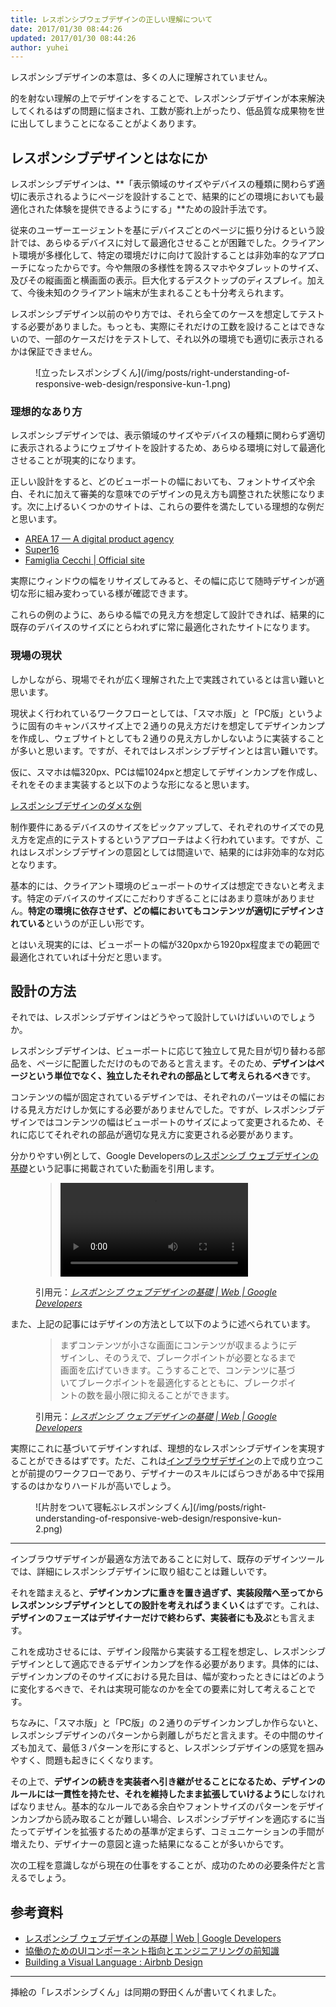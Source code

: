 ```yaml
---
title: レスポンシブウェブデザインの正しい理解について
date: 2017/01/30 08:44:26
updated: 2017/01/30 08:44:26
author: yuhei
---
```

レスポンシブデザインの本意は、多くの人に理解されていません。

的を射ない理解の上でデザインをすることで、レスポンシブデザインが本来解決してくれるはずの問題に悩まされ、工数が膨れ上がったり、低品質な成果物を世に出してしまうことになることがよくあります。

<!-- more -->

## レスポンシブデザインとはなにか

レスポンシブデザインは、**「表示領域のサイズやデバイスの種類に関わらず適切に表示されるようにページを設計することで、結果的にどの環境においても最適化された体験を提供できるようにする」**ための設計手法です。

従来のユーザーエージェントを基にデバイスごとのページに振り分けるという設計では、あらゆるデバイスに対して最適化させることが困難でした。クライアント環境が多様化して、特定の環境だけに向けて設計することは非効率的なアプローチになったからです。今や無限の多様性を誇るスマホやタブレットのサイズ、及びその縦画面と横画面の表示。巨大化するデスクトップのディスプレイ。加えて、今後未知のクライアント端末が生まれることも十分考えられます。

レスポンシブデザイン以前のやり方では、それら全てのケースを想定してテストする必要がありました。もっとも、実際にそれだけの工数を設けることはできないので、一部のケースだけをテストして、それ以外の環境でも適切に表示されるかは保証できません。

<figure class="drop-right">![立ったレスポンシブくん](/img/posts/right-understanding-of-responsive-web-design/responsive-kun-1.png)</figure>

### 理想的なあり方

レスポンシブデザインでは、表示領域のサイズやデバイスの種類に関わらず適切に表示されるようにウェブサイトを設計するため、あらゆる環境に対して最適化させることが現実的になります。

正しい設計をすると、どのビューポートの幅においても、フォントサイズや余白、それに加えて審美的な意味でのデザインの見え方も調整された状態になります。次に上げるいくつかのサイトは、これらの要件を満たしている理想的な例だと思います。

- [AREA 17 — A digital product agency](https://area17.com/)
- [Super16](http://super16.dk/)
- [Famiglia Cecchi | Official site](http://www.famigliacecchi.it/en)

実際にウィンドウの幅をリサイズしてみると、その幅に応じて随時デザインが適切な形に組み変わっている様が確認できます。

これらの例のように、あらゆる幅での見え方を想定して設計できれば、結果的に既存のデバイスのサイズにとらわれずに常に最適化されたサイトになります。

### 現場の現状

しかしながら、現場でそれが広く理解された上で実践されているとは言い難いと思います。

現状よく行われているワークフローとしては、「スマホ版」と「PC版」というように固有のキャンバスサイズ上で２通りの見え方だけを想定してデザインカンプを作成し、ウェブサイトとしても２通りの見え方しかしないように実装することが多いと思います。ですが、それではレスポンシブデザインとは言い難いです。

仮に、スマホは幅320px、PCは幅1024pxと想定してデザインカンプを作成し、それをそのまま実装すると以下のような形になると思います。

[レスポンシブデザインのダメな例](/demos/right-understanding-of-responsive-web-design/bad-example.html)

制作要件にあるデバイスのサイズをピックアップして、それぞれのサイズでの見え方を定点的にテストするというアプローチはよく行われています。ですが、これはレスポンシブデザインの意図としては間違いで、結果的には非効率的な対応となります。

基本的には、クライアント環境のビューポートのサイズは想定できないと考えます。特定のデバイスのサイズにこだわりすぎることにはあまり意味がありません。**特定の環境に依存させず、どの幅においてもコンテンツが適切にデザインされている**というのが正しい形です。

とはいえ現実的には、ビューポートの幅が320pxから1920px程度までの範囲で最適化されていれば十分だと思います。

## 設計の方法

それでは、レスポンシブデザインはどうやって設計していけばいいのでしょうか。

レスポンシブデザインは、ビューポートに応じて独立して見た目が切り替わる部品を、ページに配置しただけのものであると言えます。そのため、**デザインはページという単位でなく、独立したそれぞれの部品として考えられるべき**です。

コンテンツの幅が固定されているデザインでは、それぞれのパーツはその幅における見え方だけしか気にする必要がありませんでした。ですが、レスポンシブデザインではコンテンツの幅はビューポートのサイズによって変更されるため、それに応じてそれぞれの部品が適切な見え方に変更される必要があります。

分かりやすい例として、Google Developersの[レスポンシブ ウェブデザインの基礎](https://developers.google.com/web/fundamentals/design-and-ui/responsive/)という記事に掲載されていた動画を引用します。

<figure>
  <blockquote>
    <video autoplay loop controls>
      <source src="https://developers.google.com/web/fundamentals/design-and-ui/responsive/videos/resize.webm" type="video/webm">
      <source src="https://developers.google.com/web/fundamentals/design-and-ui/responsive/videos/resize.mp4" type="video/mp4">
    </video>
  </blockquote>

  <figcaption>引用元：<cite><a href="https://developers.google.com/web/fundamentals/design-and-ui/responsive/">レスポンシブ ウェブデザインの基礎  |  Web  |  Google Developers</a></cite></figcaption>
</figure>

また、上記の記事にはデザインの方法として以下のように述べられています。

<figure>
  <blockquote>
    <p>まずコンテンツが小さな画面にコンテンツが収まるようにデザインし、そのうえで、ブレークポイントが必要となるまで画面を広げていきます。こうすることで、コンテンツに基づいてブレークポイントを最適化するとともに、ブレークポイントの数を最小限に抑えることができます。</p>
  </blockquote>

  <figcaption>引用元：<cite><a href="https://developers.google.com/web/fundamentals/design-and-ui/responsive/">レスポンシブ ウェブデザインの基礎  |  Web  |  Google Developers</a></cite></figcaption>
</figure>

実際にこれに基づいてデザインすれば、理想的なレスポンシブデザインを実現することができるはずです。ただ、これは[インブラウザデザイン](http://css.studiomohawk.com/in-browser-design/2011/04/16/designing_in_browser/)の上で成り立つことが前提のワークフローであり、デザイナーのスキルにばらつきがある中で採用するのはかなりハードルが高いでしょう。

<figure class="cover">![片肘をついて寝転ぶレスポンシブくん](/img/posts/right-understanding-of-responsive-web-design/responsive-kun-2.png)</figure>

---

インブラウザデザインが最適な方法であることに対して、既存のデザインツールでは、詳細にレスポンシブデザインに取り組むことは難しいです。

それを踏まえると、**デザインカンプに重きを置き過ぎず、実装段階へ至ってからレスポンンシブデザインとしての設計を考えればうまくいく**はずです。これは、**デザインのフェーズはデザイナーだけで終わらず、実装者にも及ぶ**とも言えます。

これを成功させるには、デザイン段階から実装する工程を想定し、レスポンシブデザインとして適応できるデザインカンプを作る必要があります。具体的には、デザインカンプのそのサイズにおける見た目は、幅が変わったときにはどのように変化するべきで、それは実現可能なのかを全ての要素に対して考えることです。

<aside>
  <p>ちなみに、「スマホ版」と「PC版」の２通りのデザインカンプしか作らないと、レスポンシブデザインのパターンから剥離しがちだと言えます。その中間のサイズも加えて、最低３パターンを形にすると、レスポンシブデザインの感覚を掴みやすく、問題も起きにくくなります。</p>
</aside>

その上で、**デザインの続きを実装者へ引き継がせることになるため、デザインのルールには一貫性を持たせ、それを維持したまま拡張していけるように**しなければなりません。基本的なルールである余白やフォントサイズのパターンをデザインカンプから読み取ることが難しい場合、レスポンシブデザインを適応するに当たってデザインを拡張するための基準が定まらず、コミュニケーションの手間が増えたり、デザイナーの意図と違った結果になることが多いからです。

次の工程を意識しながら現在の仕事をすることが、成功のための必要条件だと言えるでしょう。

## 参考資料

- [レスポンシブ ウェブデザインの基礎  |  Web  |  Google Developers](https://developers.google.com/web/fundamentals/design-and-ui/responsive/)
- [協働のためのUIコンポーネント指向とエンジニアリングの前知識](https://m.axross.io/%E3%82%A8%E3%83%B3%E3%82%B8%E3%83%8B%E3%82%A2%E3%83%AA%E3%83%B3%E3%82%B0%E3%81%AB%E3%81%8A%E3%81%91%E3%82%8Bui%E3%82%B3%E3%83%B3%E3%83%9D%E3%83%BC%E3%83%8D%E3%83%B3%E3%83%88%E6%8C%87%E5%90%91%E3%81%AE%E8%80%83%E3%81%88%E6%96%B9%E3%81%A8%E5%8D%94%E5%83%8D%E3%81%AB%E3%81%A4%E3%81%84%E3%81%A6-2c3dbca01ab9#.6w4k569ie)
- [Building a Visual Language : Airbnb Design](http://airbnb.design/building-a-visual-language/)

---

<aside>
  <p>挿絵の「レスポンシブくん」は同期の野田くんが書いてくれました。</p>
</aside>

